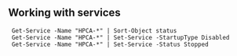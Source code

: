 ## Working with services

```
 Get-Service -Name "HPCA-*" | Sort-Object status
 Get-Service -Name "HPCA-*" | Set-Service -StartupType Disabled
 Get-Service -Name "HPCA-*" | Set-Service -Status Stopped
 ```
 
